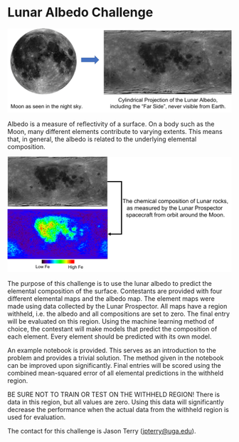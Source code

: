# Lunar Albedo Challenge

![plot](./Images/Lunar_Albedo_Header.png)

Albedo is a measure of reflectivity of a surface. On a body such as the Moon, many different elements contribute to varying extents. This means that, in general, the albedo is related to the underlying elemental composition.

![plot](./Images/Lunar_Composition_Maps.png)

The purpose of this challenge is to use the lunar albedo to predict the elemental composition of the surface. Contestants are provided with four different elemental maps and the albedo map. The element maps were made using data collected by the Lunar Prospector. All maps have a region withheld, i.e. the albedo and all compositions are set to zero. The final entry will be evaluated on this region. Using the machine learning method of choice, the contestant will make models that predict the composition of each element. Every element should be predicted with its own model.

An example notebook is provided. This serves as an introduction to the problem and provides a trivial solution. The method given in the notebook can be improved upon significantly. Final entries will be scored using the combined mean-squared error of all elemental predictions in the withheld region.

BE SURE NOT TO TRAIN OR TEST ON THE WITHHELD REGION! There is data in this region, but all values are zero. Using this data will significantly decrease the performance when the actual data from the withheld region is used for evaluation.



The contact for this challenge is Jason Terry (jpterry@uga.edu).
